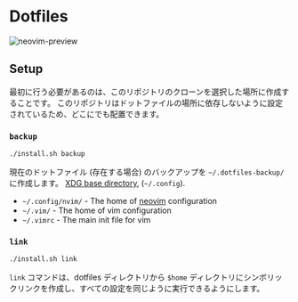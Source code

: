 # Dotfiles

![neovim-preview](https://github.com/user-attachments/assets/2fb9040f-b4c4-42fe-83be-cca391371702)

## Setup

最初に行う必要があるのは、このリポジトリのクローンを選択した場所に作成することです。
このリポジトリはドットファイルの場所に依存しないように設定されているため、どこにでも配置できます。

### `backup`

```bash
./install.sh backup
```

現在のドットファイル (存在する場合) のバックアップを `~/.dotfiles-backup/` に作成します。
[XDG base directory](http://standards.freedesktop.org/basedir-spec/basedir-spec-latest.html),
(`~/.config`).

- `~/.config/nvim/` - The home of [neovim](https://neovim.io/) configuration
- `~/.vim/` - The home of vim configuration
- `~/.vimrc` - The main init file for vim

### `link`

```bash
./install.sh link
```

`link` コマンドは、dotfiles ディレクトリから `$home` ディレクトリにシンボリックリンクを作成し、すべての設定を同じように実行できるようにします。
